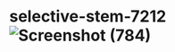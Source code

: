 # selective-stem-7212![Screenshot (784)](https://user-images.githubusercontent.com/107456969/213979553-52593423-31a6-40de-8003-d07b7639c149.png)

